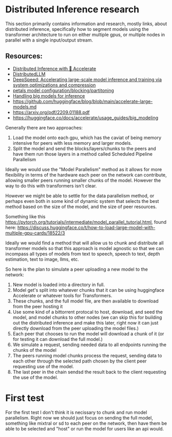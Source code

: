 # Distributed Inference research
This section primarily contains information and research, mostly links, about distributed inference, specifically how to segment models using the transformer architecture to run on either multiple gpus, or multiple nodes in parallel with a single input/output stream.

## Resources:
- [Distributed Inference with 🤗 Accelerate](https://huggingface.co/docs/accelerate/en/usage_guides/distributed_inference)
- [DistributedLLM](https://github.com/X-rayLaser/DistributedLLM)
- [DeepSpeed: Accelerating large-scale model inference and training via system optimizations and compression](https://www.microsoft.com/en-us/research/blog/deepspeed-accelerating-large-scale-model-inference-and-training-via-system-optimizations-and-compression/)
- [petals model configuration/blocking/partitoning](https://github.com/bigscience-workshop/petals/tree/mixtral/src/petals/models)
- [Handling big models for inference](https://huggingface.co/docs/accelerate/usage_guides/big_modeling)
- https://github.com/huggingface/blog/blob/main/accelerate-large-models.md
- https://arxiv.org/pdf/2209.01188.pdf
- https://huggingface.co/docs/accelerate/usage_guides/big_modeling


Generally there are two approaches:
1. Load the model onto each gpu, which has the caviat of being memory intensive for peers with less memory and larger models.
2. Split the model and send the blocks/layers/chunks to the peers and have them run those layers in a method called Scheduled Pipeline Parallelism

Ideally we would use the "Model Parallelism" method as it allows for more flexibility in terms of the hardware each peer on the network can contribute, allowing smaller peers running smaller chunks of the model. However the way to do this with transformers isn't clear.

However we might be able to settle for the data parallelism method, or perhaps even both in some kind of dynamic system that selects the best method based on the size of the model, and the size of peer resources.

Something like this https://pytorch.org/tutorials/intermediate/model_parallel_tutorial.html, found here: https://discuss.huggingface.co/t/how-to-load-large-model-with-multiple-gpu-cards/18522/3

Ideally we would find a method that will allow us to chunk and distribute all transformer models so that this approach is model agnostic so that we can incompass all types of models from text to speech, speech to text, depth estimation, text to image, llms, etc.


So here is the plan to simulate a peer uploading a new model to the network:
1. New model is loaded into a directory in full.
2. Model get's split into whatever chunks that it can be using huggingface Accelerate or whatever tools for Transformers.
3. These chunks, and the full model file, are then available to download from the peer hosting it
4. Use some kind of a bittorrent protocal to host, download, and seed the model, and model chunks to other nodes (we can skip this for building out the distributed inference and make this later, right now it can just directly download from the peer uploading the model files.)
5. Each peer that chooses to run the model will download a chunk of it (or for testing it can download the full model.)
6. We simulate a request, sending needed data to all endpoints running the chunks of the model
7. The peers running model chunks process the request, sending data to each other through the selected path chosen by the client peer requesting use of the model.
8. The last peer in the chain sendsd the result back to the client requesting the use of the model.

# First test
For the first test I don't think it is necissary to chunk and run model parallelism. Right now we should just focus on sending the full model, something like mixtral or sd to each peer on the network, then have them be able to be selected and "host" or run the model for users like an api would.
